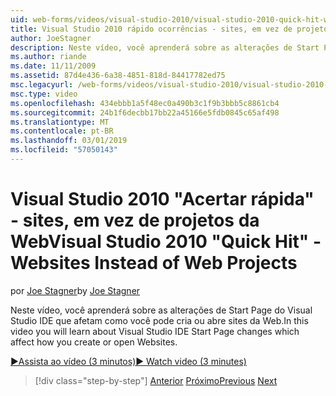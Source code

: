 ```yaml
---
uid: web-forms/videos/visual-studio-2010/visual-studio-2010-quick-hit-websites-instead-of-web-projects
title: Visual Studio 2010 rápido ocorrências - sites, em vez de projetos da Web | Microsoft Docs
author: JoeStagner
description: Neste vídeo, você aprenderá sobre as alterações de Start Page do Visual Studio IDE que afetam como você pode cria ou abre sites da Web.
ms.author: riande
ms.date: 11/11/2009
ms.assetid: 87d4e436-6a38-4851-818d-84417782ed75
msc.legacyurl: /web-forms/videos/visual-studio-2010/visual-studio-2010-quick-hit-websites-instead-of-web-projects
msc.type: video
ms.openlocfilehash: 434ebbb1a5f48ec0a490b3c1f9b3bbb5c8861cb4
ms.sourcegitcommit: 24b1f6decbb17bb22a45166e5fdb0845c65af498
ms.translationtype: MT
ms.contentlocale: pt-BR
ms.lasthandoff: 03/01/2019
ms.locfileid: "57050143"
---
```

<a name="visual-studio-2010-quick-hit---websites-instead-of-web-projects"></a><span data-ttu-id="10bd2-103">Visual Studio 2010 "Acertar rápida" - sites, em vez de projetos da Web</span><span class="sxs-lookup"><span data-stu-id="10bd2-103">Visual Studio 2010 "Quick Hit" - Websites Instead of Web Projects</span></span>
====================
<span data-ttu-id="10bd2-104">por [Joe Stagner](https://github.com/JoeStagner)</span><span class="sxs-lookup"><span data-stu-id="10bd2-104">by [Joe Stagner](https://github.com/JoeStagner)</span></span>

<span data-ttu-id="10bd2-105">Neste vídeo, você aprenderá sobre as alterações de Start Page do Visual Studio IDE que afetam como você pode cria ou abre sites da Web.</span><span class="sxs-lookup"><span data-stu-id="10bd2-105">In this video you will learn about Visual Studio IDE Start Page changes which affect how you create or open Websites.</span></span> 

[<span data-ttu-id="10bd2-106">&#9654;Assista ao vídeo (3 minutos)</span><span class="sxs-lookup"><span data-stu-id="10bd2-106">&#9654; Watch video (3 minutes)</span></span>](https://channel9.msdn.com/Blogs/ASP-NET-Site-Videos/visual-studio-2010-quick-hit-websites-instead-of-web-projects)

> [!div class="step-by-step"]
> <span data-ttu-id="10bd2-107">[Anterior](visual-studio-2010-quick-hit-new-multi-targeting.md)
> [Próximo](visual-studio-2010-quick-hit-snippets-intellisense.md)</span><span class="sxs-lookup"><span data-stu-id="10bd2-107">[Previous](visual-studio-2010-quick-hit-new-multi-targeting.md)
[Next](visual-studio-2010-quick-hit-snippets-intellisense.md)</span></span>
